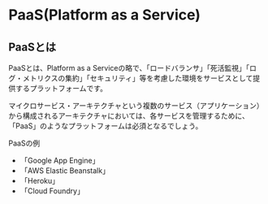 # PaaS(Platform as a Service)

## PaaSとは
PaaSとは、Platform as a Serviceの略で、「ロードバランサ」「死活監視」「ログ・メトリクスの集約」「セキュリティ」等を考慮した環境をサービスとして提供するプラットフォームです。

マイクロサービス・アーキテクチャという複数のサービス（アプリケーション）から構成されるアーキテクチャにおいては、各サービスを管理するために、「PaaS」のようなプラットフォームは必須となるでしょう。

PaaSの例

 - 「Google App Engine」
 - 「AWS Elastic Beanstalk」
 - 「Heroku」
 - 「Cloud Foundry」
